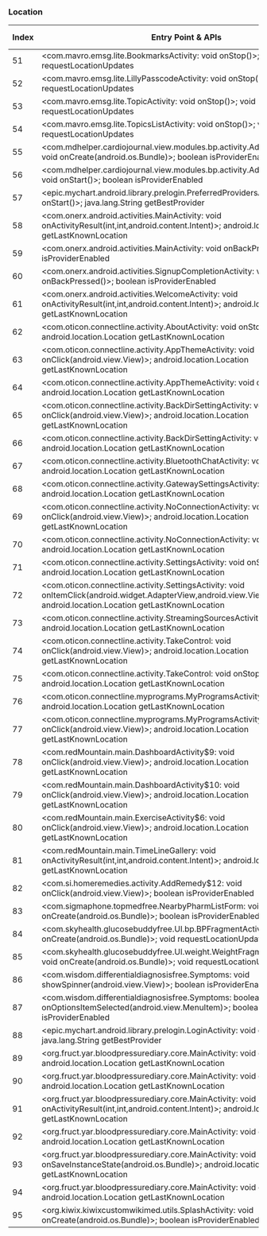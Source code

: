 ### Location
| Index | Entry Point & APIs | Screen shot | Resource id | Label |
| ------------- | ------------- | ------------- |-------------|-------------|
| 51 | <com.mavro.emsg.lite.BookmarksActivity: void onStop()>; void requestLocationUpdates | ![](D:\COSMOS\output\py\Play_win8\Medical\com.mavro.emsg.lite\com.mavro.emsg.lite.BookmarksActivity.png) |  | F |
| 52 | <com.mavro.emsg.lite.LillyPasscodeActivity: void onStop()>; void requestLocationUpdates | ![](D:\COSMOS\output\py\Play_win8\Medical\com.mavro.emsg.lite\com.mavro.emsg.lite.LillyPasscodeActivity.png) |  | F |
| 53 | <com.mavro.emsg.lite.TopicActivity: void onStop()>; void requestLocationUpdates | ![](D:\COSMOS\output\py\Play_win8\Medical\com.mavro.emsg.lite\com.mavro.emsg.lite.TopicActivity.png) |  | F |
| 54 | <com.mavro.emsg.lite.TopicsListActivity: void onStop()>; void requestLocationUpdates | ![](D:\COSMOS\output\py\Play_win8\Medical\com.mavro.emsg.lite\com.mavro.emsg.lite.TopicsListActivity.png) |  | F |
| 55 | <com.mdhelper.cardiojournal.view.modules.bp.activity.AddBpRecordActivity: void onCreate(android.os.Bundle)>; boolean isProviderEnabled | ![](D:\COSMOS\output\py\Play_win8\Medical\com.mdhelper.cardiojournal\com.mdhelper.cardiojournal.view.modules.bp.activity.AddBpRecordActivity.png) |  | F |
| 56 | <com.mdhelper.cardiojournal.view.modules.bp.activity.AddBpRecordActivity: void onStart()>; boolean isProviderEnabled | ![](D:\COSMOS\output\py\Play_win8\Medical\com.mdhelper.cardiojournal\com.mdhelper.cardiojournal.view.modules.bp.activity.AddBpRecordActivity.png) |  | F |
| 57 | <epic.mychart.android.library.prelogin.PreferredProvidersActivity: void onStart()>; java.lang.String getBestProvider | ![](D:\COSMOS\output\py\Play_win8\Medical\net.mercy.mymercy\epic.mychart.android.library.prelogin.PreferredProvidersActivity.png) |  | |
| 58 | <com.onerx.android.activities.MainActivity: void onActivityResult(int,int,android.content.Intent)>; android.location.Location getLastKnownLocation | ![](D:\COSMOS\output\py\Play_win8\Medical\com.onerx.android\com.onerx.android.activities.MainActivity.png) |  | F |
| 59 | <com.onerx.android.activities.MainActivity: void onBackPressed()>; boolean isProviderEnabled | ![](D:\COSMOS\output\py\Play_win8\Medical\com.onerx.android\com.onerx.android.activities.MainActivity.png) |  | F |
| 60 | <com.onerx.android.activities.SignupCompletionActivity: void onBackPressed()>; boolean isProviderEnabled | ![](D:\COSMOS\output\py\Play_win8\Medical\com.onerx.android\com.onerx.android.activities.SignupCompletionActivity.png) |  | F |
| 61 | <com.onerx.android.activities.WelcomeActivity: void onActivityResult(int,int,android.content.Intent)>; android.location.Location getLastKnownLocation | ![](D:\COSMOS\output\py\Play_win8\Medical\com.onerx.android\com.onerx.android.activities.WelcomeActivity.png) |  | F |
| 62 | <com.oticon.connectline.activity.AboutActivity: void onStop()>; android.location.Location getLastKnownLocation | ![](D:\COSMOS\output\py\Play_win8\Medical\com.oticon.connectline\com.oticon.connectline.activity.AboutActivity.png) |  | F |
| 63 | <com.oticon.connectline.activity.AppThemeActivity: void onClick(android.view.View)>; android.location.Location getLastKnownLocation | ![](D:\COSMOS\output\py\Play_win8\Medical\com.oticon.connectline\com.oticon.connectline.activity.AppThemeActivity.png) |  | F |
| 64 | <com.oticon.connectline.activity.AppThemeActivity: void onStop()>; android.location.Location getLastKnownLocation | ![](D:\COSMOS\output\py\Play_win8\Medical\com.oticon.connectline\com.oticon.connectline.activity.AppThemeActivity.png) |  | F |
| 65 | <com.oticon.connectline.activity.BackDirSettingActivity: void onClick(android.view.View)>; android.location.Location getLastKnownLocation | ![](D:\COSMOS\output\py\Play_win8\Medical\com.oticon.connectline\com.oticon.connectline.activity.BackDirSettingActivity.png) |  | F |
| 66 | <com.oticon.connectline.activity.BackDirSettingActivity: void onStop()>; android.location.Location getLastKnownLocation | ![](D:\COSMOS\output\py\Play_win8\Medical\com.oticon.connectline\com.oticon.connectline.activity.BackDirSettingActivity.png) |  | F |
| 67 | <com.oticon.connectline.activity.BluetoothChatActivity: void onStop()>; android.location.Location getLastKnownLocation | ![](D:\COSMOS\output\py\Play_win8\Medical\com.oticon.connectline\com.oticon.connectline.activity.BluetoothChatActivity.png) |  | F |
| 68 | <com.oticon.connectline.activity.GatewaySettingsActivity: void onStop()>; android.location.Location getLastKnownLocation | ![](D:\COSMOS\output\py\Play_win8\Medical\com.oticon.connectline\com.oticon.connectline.activity.GatewaySettingsActivity.png) |  | F |
| 69 | <com.oticon.connectline.activity.NoConnectionActivity: void onClick(android.view.View)>; android.location.Location getLastKnownLocation | ![](D:\COSMOS\output\py\Play_win8\Medical\com.oticon.connectline\com.oticon.connectline.activity.NoConnectionActivity.png) |  | F |
| 70 | <com.oticon.connectline.activity.NoConnectionActivity: void onStop()>; android.location.Location getLastKnownLocation | ![](D:\COSMOS\output\py\Play_win8\Medical\com.oticon.connectline\com.oticon.connectline.activity.NoConnectionActivity.png) |  | F |
| 71 | <com.oticon.connectline.activity.SettingsActivity: void onStop()>; android.location.Location getLastKnownLocation | ![](D:\COSMOS\output\py\Play_win8\Medical\com.oticon.connectline\com.oticon.connectline.activity.SettingsActivity.png) |  | F |
| 72 | <com.oticon.connectline.activity.SettingsActivity: void onItemClick(android.widget.AdapterView,android.view.View,int,long)>; android.location.Location getLastKnownLocation | ![](D:\COSMOS\output\py\Play_win8\Medical\com.oticon.connectline\com.oticon.connectline.activity.SettingsActivity.png) |  | F |
| 73 | <com.oticon.connectline.activity.StreamingSourcesActivity: void onStop()>; android.location.Location getLastKnownLocation | ![](D:\COSMOS\output\py\Play_win8\Medical\com.oticon.connectline\com.oticon.connectline.activity.StreamingSourcesActivity.png) |  | F |
| 74 | <com.oticon.connectline.activity.TakeControl: void onClick(android.view.View)>; android.location.Location getLastKnownLocation | ![](D:\COSMOS\output\py\Play_win8\Medical\com.oticon.connectline\com.oticon.connectline.activity.TakeControl.png) |  | F |
| 75 | <com.oticon.connectline.activity.TakeControl: void onStop()>; android.location.Location getLastKnownLocation | ![](D:\COSMOS\output\py\Play_win8\Medical\com.oticon.connectline\com.oticon.connectline.activity.TakeControl.png) |  | F |
| 76 | <com.oticon.connectline.myprograms.MyProgramsActivity: void onStop()>; android.location.Location getLastKnownLocation | ![](D:\COSMOS\output\py\Play_win8\Medical\com.oticon.connectline\com.oticon.connectline.myprograms.MyProgramsActivity.png) |  | F |
| 77 | <com.oticon.connectline.myprograms.MyProgramsActivity: void onClick(android.view.View)>; android.location.Location getLastKnownLocation | ![](D:\COSMOS\output\py\Play_win8\Medical\com.oticon.connectline\com.oticon.connectline.myprograms.MyProgramsActivity.png) |  | F |
| 78 | <com.redMountain.main.DashboardActivity$9: void onClick(android.view.View)>; android.location.Location getLastKnownLocation | ![](D:\COSMOS\output\py\Play_win8\Medical\com.redMountain.main\com.redMountain.main.DashboardActivity.png) |  | |
| 79 | <com.redMountain.main.DashboardActivity$10: void onClick(android.view.View)>; android.location.Location getLastKnownLocation | ![](D:\COSMOS\output\py\Play_win8\Medical\com.redMountain.main\com.redMountain.main.DashboardActivity.png) |  | |
| 80 | <com.redMountain.main.ExerciseActivity$6: void onClick(android.view.View)>; android.location.Location getLastKnownLocation | ![](D:\COSMOS\output\py\Play_win8\Medical\com.redMountain.main\com.redMountain.main.ExerciseActivity.png) |  | F |
| 81 | <com.redMountain.main.TimeLineGallery: void onActivityResult(int,int,android.content.Intent)>; android.location.Location getLastKnownLocation | ![](D:\COSMOS\output\py\Play_win8\Medical\com.redMountain.main\com.redMountain.main.TimeLineGallery.png) |  | F |
| 82 | <com.si.homeremedies.activity.AddRemedy$12: void onClick(android.view.View)>; boolean isProviderEnabled | ![](D:\COSMOS\output\py\Play_win8\Medical\com.si.homeremedies\com.si.homeremedies.activity.AddRemedy.png) |  | F |
| 83 | <com.sigmaphone.topmedfree.NearbyPharmListForm: void onCreate(android.os.Bundle)>; boolean isProviderEnabled | ![](D:\COSMOS\output\py\Play_win8\Medical\com.sigmaphone.topmedfree\com.sigmaphone.topmedfree.NearbyPharmListForm.png) |  | T |
| 84 | <com.skyhealth.glucosebuddyfree.UI.bp.BPFragmentActivityMore: void onCreate(android.os.Bundle)>; void requestLocationUpdates | ![](D:\COSMOS\output\py\Play_win8\Medical\com.skyhealth.glucosebuddyfree\com.skyhealth.glucosebuddyfree.UI.bp.BPFragmentActivityMore.png) |  | F |
| 85 | <com.skyhealth.glucosebuddyfree.UI.weight.WeightFragmentActivityMore: void onCreate(android.os.Bundle)>; void requestLocationUpdates | ![](D:\COSMOS\output\py\Play_win8\Medical\com.skyhealth.glucosebuddyfree\com.skyhealth.glucosebuddyfree.UI.weight.WeightFragmentActivityMore.png) |  | F |
| 86 | <com.wisdom.differentialdiagnosisfree.Symptoms: void showSpinner(android.view.View)>; boolean isProviderEnabled | ![](D:\COSMOS\output\py\Play_win8\Medical\com.wisdom.differentialdiagnosisfree\com.wisdom.differentialdiagnosisfree.Symptoms.png) |  | F |
| 87 | <com.wisdom.differentialdiagnosisfree.Symptoms: boolean onOptionsItemSelected(android.view.MenuItem)>; boolean isProviderEnabled | ![](D:\COSMOS\output\py\Play_win8\Medical\com.wisdom.differentialdiagnosisfree\com.wisdom.differentialdiagnosisfree.Symptoms.png) |  | F |
| 88 | <epic.mychart.android.library.prelogin.LoginActivity: void onStart()>; java.lang.String getBestProvider | ![](D:\COSMOS\output\py\Play_win8\Medical\net.mercy.mymercy\epic.mychart.android.library.prelogin.LoginActivity.png) |  | |
| 89 | <org.fruct.yar.bloodpressurediary.core.MainActivity: void onStop()>; android.location.Location getLastKnownLocation | ![](D:\COSMOS\output\py\Play_win8\Medical\org.fruct.yar.bloodpressurediary\org.fruct.yar.bloodpressurediary.core.MainActivity.png) |  | F |
| 90 | <org.fruct.yar.bloodpressurediary.core.MainActivity: void onPause()>; android.location.Location getLastKnownLocation | ![](D:\COSMOS\output\py\Play_win8\Medical\org.fruct.yar.bloodpressurediary\org.fruct.yar.bloodpressurediary.core.MainActivity.png) |  | F |
| 91 | <org.fruct.yar.bloodpressurediary.core.MainActivity: void onActivityResult(int,int,android.content.Intent)>; android.location.Location getLastKnownLocation | ![](D:\COSMOS\output\py\Play_win8\Medical\org.fruct.yar.bloodpressurediary\org.fruct.yar.bloodpressurediary.core.MainActivity.png) |  | F |
| 92 | <org.fruct.yar.bloodpressurediary.core.MainActivity: void onBackPressed()>; android.location.Location getLastKnownLocation | ![](D:\COSMOS\output\py\Play_win8\Medical\org.fruct.yar.bloodpressurediary\org.fruct.yar.bloodpressurediary.core.MainActivity.png) |  | F |
| 93 | <org.fruct.yar.bloodpressurediary.core.MainActivity: void onSaveInstanceState(android.os.Bundle)>; android.location.Location getLastKnownLocation | ![](D:\COSMOS\output\py\Play_win8\Medical\org.fruct.yar.bloodpressurediary\org.fruct.yar.bloodpressurediary.core.MainActivity.png) |  | F |
| 94 | <org.fruct.yar.bloodpressurediary.core.MainActivity: void onResume()>; android.location.Location getLastKnownLocation | ![](D:\COSMOS\output\py\Play_win8\Medical\org.fruct.yar.bloodpressurediary\org.fruct.yar.bloodpressurediary.core.MainActivity.png) |  | F |
| 95 | <org.kiwix.kiwixcustomwikimed.utils.SplashActivity: void onCreate(android.os.Bundle)>; boolean isProviderEnabled | ![](D:\COSMOS\output\py\Play_win8\Medical\org.kiwix.kiwixcustomwikimed\org.kiwix.kiwixcustomwikimed.utils.SplashActivity.png) |  | |
